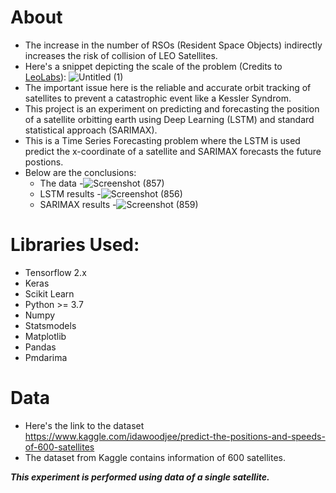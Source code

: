 # About

- The increase in the number of RSOs (Resident Space Objects) indirectly increases the risk of collision of LEO Satellites.
- Here's a snippet depicting the scale of the problem (Credits to [LeoLabs](https://leolabs.space)):
![Untitled (1)](https://user-images.githubusercontent.com/61016383/148759217-f5cd864b-0b15-4f69-861e-46b4011c60a0.gif)
- The important issue here is the reliable and accurate orbit tracking of satellites to prevent a catastrophic event like a Kessler Syndrom.
- This project is an experiment on predicting and forecasting the position of a satellite orbitting earth using Deep Learning (LSTM) and standard statistical approach (SARIMAX).
- This is a Time Series Forecasting problem where the LSTM is used predict the x-coordinate of a satellite and SARIMAX forecasts the future postions.
- Below are the conclusions:
    - The data
      -![Screenshot (857)](https://user-images.githubusercontent.com/61016383/148768188-d9e9a20d-d15c-4dd0-9936-829ab6ef2b0c.png)
    - LSTM results
      -![Screenshot (856)](https://user-images.githubusercontent.com/61016383/148768262-bc465793-9f91-4e31-92db-b2d584c9960c.png)
    - SARIMAX results
      -![Screenshot (859)](https://user-images.githubusercontent.com/61016383/148772471-f83d9074-d19c-4936-b033-c1527fe2956f.png)


# Libraries Used:
- Tensorflow 2.x
- Keras
- Scikit Learn
- Python >= 3.7
- Numpy
- Statsmodels
- Matplotlib
- Pandas
- Pmdarima


# Data
- Here's the link to the dataset <https://www.kaggle.com/idawoodjee/predict-the-positions-and-speeds-of-600-satellites>
- The dataset from Kaggle contains information of 600 satellites. 
 
 ***This experiment is performed using data of a single satellite.***

